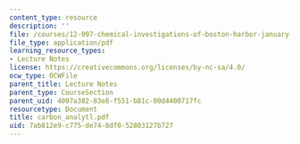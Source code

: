 ```yaml
---
content_type: resource
description: ''
file: /courses/12-097-chemical-investigations-of-boston-harbor-january-iap-2006/7ab812e9c775de748df052803127b727_carbon_analytl.pdf
file_type: application/pdf
learning_resource_types:
- Lecture Notes
license: https://creativecommons.org/licenses/by-nc-sa/4.0/
ocw_type: OCWFile
parent_title: Lecture Notes
parent_type: CourseSection
parent_uid: 4007a382-83e8-f551-b81c-00d4400717fc
resourcetype: Document
title: carbon_analytl.pdf
uid: 7ab812e9-c775-de74-8df0-52803127b727
---
```

